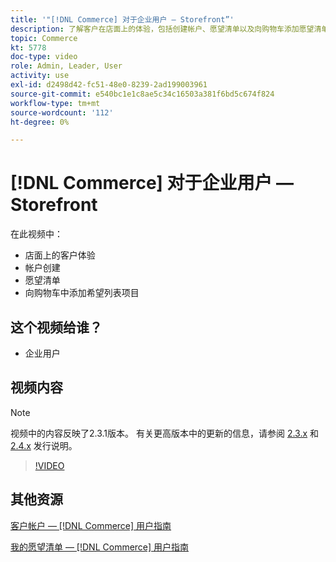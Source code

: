 ```yaml
---
title: '"[!DNL Commerce] 对于企业用户 — Storefront”'
description: 了解客户在店面上的体验，包括创建帐户、愿望清单以及向购物车添加愿望清单项目
topic: Commerce
kt: 5778
doc-type: video
role: Admin, Leader, User
activity: use
exl-id: d2498d42-fc51-48e0-8239-2ad199003961
source-git-commit: e540bc1e1c8ae5c34c16503a381f6bd5c674f824
workflow-type: tm+mt
source-wordcount: '112'
ht-degree: 0%

---
```


# [!DNL Commerce] 对于企业用户 — Storefront

在此视频中：

- 店面上的客户体验
- 帐户创建
- 愿望清单
- 向购物车中添加希望列表项目

## 这个视频给谁？

- 企业用户

## 视频内容

>[!NOTE]
>
>视频中的内容反映了2.3.1版本。 有关更高版本中的更新的信息，请参阅 [ 2.3.x](https://devdocs.magento.com/guides/v2.3/release-notes/bk-release-notes.html) 和 [2.4.x](https://devdocs.magento.com/guides/v2.4/release-notes/bk-release-notes.html) 发行说明。

>[!VIDEO](https://video.tv.adobe.com/v/36188?quality=12&learn=on)

## 其他资源

[客户帐户 —  [!DNL Commerce] 用户指南](https://docs.magento.com/user-guide/customers/customer-account.html)

[我的愿望清单 —  [!DNL Commerce] 用户指南](https://docs.magento.com/user-guide/customers/account-dashboard-my-wish-list.html)
